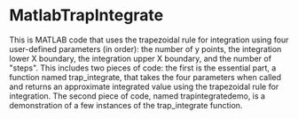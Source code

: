 # MatlabTrapIntegrate
This is MATLAB code that uses the trapezoidal rule for integration using four user-defined parameters (in order): the number of y points, the integration lower X boundary, the integration upper X boundary, and the number of "steps".
This includes two pieces of code: the first is the essential part, a function named trap_integrate, 
that takes the four parameters when called and returns an approximate integrated value using the trapezoidal rule for integration. The second piece of code, named trapintegratedemo, is a demonstration of a few instances of the trap_integrate function.
